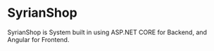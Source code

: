 # SyrianShop
SyrianShop is System built in using ASP.NET CORE for Backend, and Angular for Frontend.
